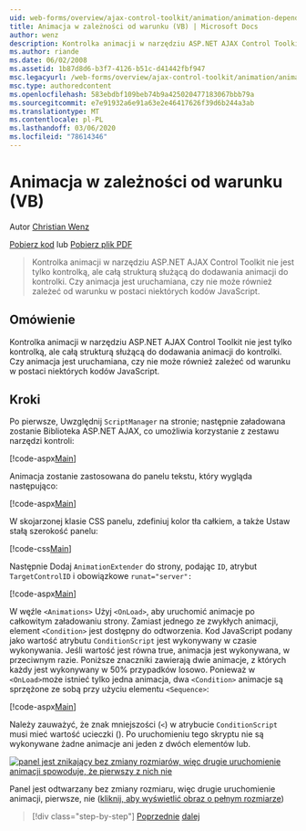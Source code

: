 ```yaml
---
uid: web-forms/overview/ajax-control-toolkit/animation/animation-depending-on-a-condition-vb
title: Animacja w zależności od warunku (VB) | Microsoft Docs
author: wenz
description: Kontrolka animacji w narzędziu ASP.NET AJAX Control Toolkit nie jest tylko kontrolką, ale całą strukturą służącą do dodawania animacji do kontrolki. Czy animacja jest...
ms.author: riande
ms.date: 06/02/2008
ms.assetid: 1b87d8d6-b3f7-4126-b51c-d41442fbf947
msc.legacyurl: /web-forms/overview/ajax-control-toolkit/animation/animation-depending-on-a-condition-vb
msc.type: authoredcontent
ms.openlocfilehash: 583ebdbf109beb74b9a425020477183067bbb79a
ms.sourcegitcommit: e7e91932a6e91a63e2e46417626f39d6b244a3ab
ms.translationtype: MT
ms.contentlocale: pl-PL
ms.lasthandoff: 03/06/2020
ms.locfileid: "78614346"
---
```

# <a name="animation-depending-on-a-condition-vb"></a>Animacja w zależności od warunku (VB)

Autor [Christian Wenz](https://github.com/wenz)

[Pobierz kod](https://download.microsoft.com/download/f/9/a/f9a26acd-8df4-4484-8a18-199e4598f411/Animation4.vb.zip) lub [Pobierz plik PDF](https://download.microsoft.com/download/6/7/1/6718d452-ff89-4d3f-a90e-c74ec2d636a3/animation4VB.pdf)

> Kontrolka animacji w narzędziu ASP.NET AJAX Control Toolkit nie jest tylko kontrolką, ale całą strukturą służącą do dodawania animacji do kontrolki. Czy animacja jest uruchamiana, czy nie może również zależeć od warunku w postaci niektórych kodów JavaScript.

## <a name="overview"></a>Omówienie

Kontrolka animacji w narzędziu ASP.NET AJAX Control Toolkit nie jest tylko kontrolką, ale całą strukturą służącą do dodawania animacji do kontrolki. Czy animacja jest uruchamiana, czy nie może również zależeć od warunku w postaci niektórych kodów JavaScript.

## <a name="steps"></a>Kroki

Po pierwsze, Uwzględnij `ScriptManager` na stronie; następnie załadowana zostanie Biblioteka ASP.NET AJAX, co umożliwia korzystanie z zestawu narzędzi kontroli:

[!code-aspx[Main](animation-depending-on-a-condition-vb/samples/sample1.aspx)]

Animacja zostanie zastosowana do panelu tekstu, który wygląda następująco:

[!code-aspx[Main](animation-depending-on-a-condition-vb/samples/sample2.aspx)]

W skojarzonej klasie CSS panelu, zdefiniuj kolor tła całkiem, a także Ustaw stałą szerokość panelu:

[!code-css[Main](animation-depending-on-a-condition-vb/samples/sample3.css)]

Następnie Dodaj `AnimationExtender` do strony, podając `ID`, atrybut `TargetControlID` i obowiązkowe `runat="server":`

[!code-aspx[Main](animation-depending-on-a-condition-vb/samples/sample4.aspx)]

W węźle `<Animations>` Użyj `<OnLoad>`, aby uruchomić animacje po całkowitym załadowaniu strony. Zamiast jednego ze zwykłych animacji, element `<Condition>` jest dostępny do odtworzenia. Kod JavaScript podany jako wartość atrybutu `ConditionScript` jest wykonywany w czasie wykonywania. Jeśli wartość jest równa true, animacja jest wykonywana, w przeciwnym razie. Poniższe znaczniki zawierają dwie animacje, z których każdy jest wykonywany w 50% przypadków losowo. Ponieważ w `<OnLoad>`może istnieć tylko jedna animacja, dwa `<Condition>` animacje są sprzężone ze sobą przy użyciu elementu `<Sequence>`:

[!code-aspx[Main](animation-depending-on-a-condition-vb/samples/sample5.aspx)]

Należy zauważyć, że znak mniejszości (`<`) w atrybucie `ConditionScript` musi mieć wartość ucieczki (). Po uruchomieniu tego skryptu nie są wykonywane żadne animacje ani jeden z dwóch elementów lub.

[![panel jest znikający bez zmiany rozmiarów, więc drugie uruchomienie animacji spowoduje, że pierwszy z nich nie](animation-depending-on-a-condition-vb/_static/image2.png)](animation-depending-on-a-condition-vb/_static/image1.png)

Panel jest odtwarzany bez zmiany rozmiaru, więc drugie uruchomienie animacji, pierwsze, nie ([kliknij, aby wyświetlić obraz o pełnym rozmiarze](animation-depending-on-a-condition-vb/_static/image3.png))

> [!div class="step-by-step"]
> [Poprzednie](executing-several-animations-after-each-other-vb.md)
> [dalej](picking-one-animation-out-of-a-list-vb.md)
